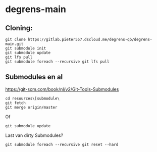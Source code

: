 # degrens-main

## Cloning:

```
git clone https://gitlab.pieter557.dscloud.me/degrens-qb/degrens-main.git
git submodule init
git submodule update
git lfs pull
git submodule foreach --recursive git lfs pull
```

## Submodules en al
https://git-scm.com/book/nl/v2/Git-Tools-Submodules

```
cd resources\[submodule\
git fetch
git merge origin/master
```
Of
```
git submodule update
```

Last van dirty Submodules?
```
git submodule foreach --recursive git reset --hard
```
